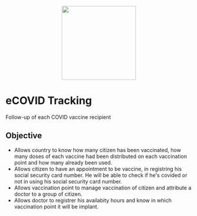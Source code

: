 <p align="center">
    <img src="https://image.noelshack.com/fichiers/2021/12/3/1616614062-smilie-4931132-1280.png" width="200">
</p>

# eCOVID Tracking

Follow-up of each COVID vaccine recipient

## Objective

- Allows country to know how many citizen has been vaccinated, how many doses of each vaccine had been distributed on each vaccination point and how many already been used.
- Allows citizen to have an appointment to be vaccine, in registring his social security card number. He will be able to check if he's covided or not in using his social security card number.
- Allows vaccination point to manage vaccination of citizen and attribute a doctor to a group of citizen.
- Allows doctor to registrer his availabity hours and know in which vaccination point it will be implant.

